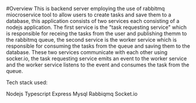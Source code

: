 #Overview
This is backend server employing the use of rabbitmq miocroservice tool to allow users to create tasks and save them to a database, this application consists of two services each consisting of a nodejs application. The first service is the "task requesting service" which is responsible for receing the tasks from the user and publishing themm to the rabbitmq queue, the second service is the worker service which is responsible for consuming the tasks from the queue and saving them to the database. 
These two services communicate with each other using socker.io, the task requesting service emits an event to the worker service and the worker service listens to the event and consumes the task from the queue.



Tech stack used:

Nodejs
Typescript
Express
Mysql
Rabbiqmq
Socket.io

